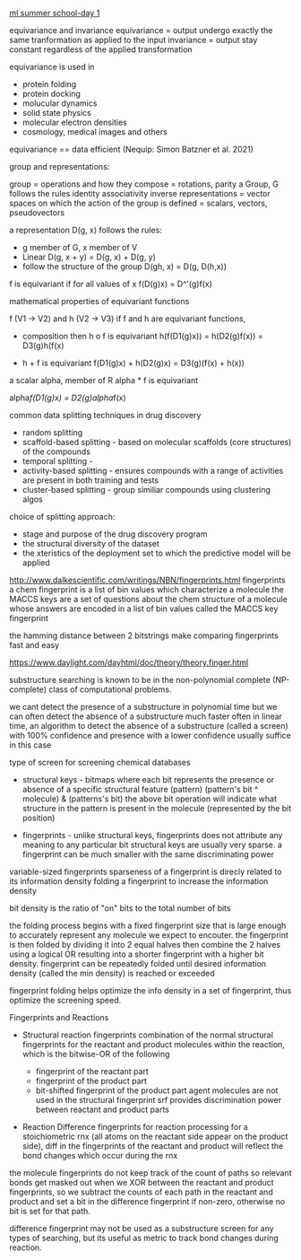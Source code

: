 <ins>ml summer school-day 1</ins>

equivariance and invariance
equivariance = output undergo exactly the same tranformation as applied to the input
invariance = output stay constant regardless of the applied transformation


equivariance is used in
- protein folding
- protein docking
- molucular dynamics
- solid state physics
- molecular electron densities
- cosmology, medical images and others

equivariance == data efficient (Nequip: Simon Batzner et al. 2021)

group and representations:

group = 
operations and how they compose = rotations, parity
a Group, G follows the rules
	identity
	associativity
	inverse
representations = vector spaces on which the action of the group is defined = scalars, vectors, pseudovectors

a representation D(g, x) follows the rules:
- g member of G, x member of V
- Linear D(g, x + y) = D(g, x) + D(g, y)
- follow the structure of the group
D(gh, x) = D(g, D(h,x))

f is equivariant if for all values of x
f(D(g)x) = D^'(g)f(x)

mathematical properties of equivariant functions

f (V1 -> V2) and h (V2 -> V3)
if f and h are equivariant functions, 

-  composition
then h o f is equivariant
h(f(D1(g)x)) = h(D2(g)f(x)) = D3(g)h(f(x)

- h + f is equivariant
f(D1(g)x) + h(D2(g)x) = D3(g)(f(x) + h(x))

a scalar alpha, member of R
alpha * f is equivariant

alpha*f(D1(g)x) = D2(g)alpha*f(x)


common data splitting techniques in drug discovery
- random splitting
- scaffold-based splitting - based on molecular scaffolds (core structures) of the compounds
- temporal splitting - 
- activity-based splitting - ensures compounds with a range of activities are present in both training and tests
- cluster-based splitting - group similiar compounds using clustering algos

choice of splitting approach:
- stage and purpose of the drug discovery program
- the structural diversity of the dataset
- the xteristics of the deployment set to which the predictive model will be applied


http://www.dalkescientific.com/writings/NBN/fingerprints.html
fingerprints
a chem fingerprint is a list of bin values which characterize a molecule
 the MACCS keys are a set of questions about the chem structure of a molecule whose answers are encoded in a list of bin values called the MACCS key fingerprint

 the hamming distance between 2 bitstrings make comparing fingerprints fast and easy

 https://www.daylight.com/dayhtml/doc/theory/theory.finger.html

substructure searching is known to be in the non-polynomial complete (NP-complete) class of computational problems.

we cant detect the presence of a substructure in polynomial time but we can often detect the absence of a substructure much faster often in linear time, an algorithm to detect the absence of a substructure (called a screen) with 100% confidence and presence with a lower confidence usually suffice in this case

type of screen for screening chemical databases

- structural keys - bitmaps where each bit represents the presence or absence of a specific structural feature (pattern)
 (pattern's bit ^ molecule) & (patterns's bit)
 the above bit operation will indicate what structure in the pattern is present in the molecule (represented by the bit position)

- fingerprints - unlike structural keys, fingerprints does not attribute any meaning to any particular bit
structural keys are usually very sparse. a fingerprint can be much smaller with the same discriminating power

variable-sized fingerprints
sparseness of a fingerprint is direcly related to its information density
folding a fingerprint to increase the information density

bit density is the ratio of "on" bits to the total number of bits

the folding process begins with a fixed fingerprint size that is large enough to accurately represent any molecule we expect to encouter. the fingerprint is then folded by dividing it into 2 equal halves then combine the 2 halves using a logical OR resulting into a shorter fingerprint with a higher bit density.
fingerprint can be repeatedly folded until desired information density (called the min density) is reached or exceeded

fingerprint folding helps optimize the info density in a set of fingerprint, thus optimize the screening speed.


Fingerprints and Reactions
- Structural reaction fingerprints
combination of the normal structural fingerprints for the reactant and product molecules within the reaction, which is the bitwise-OR of the following
	- fingerprint of the reactant part
	- fingerprint of the product part
	- bit-shifted fingerprint of the product part
agent molecules are not used in the structural fingerprint
srf provides discrimination power between reactant and product parts

- Reaction Difference fingerprints
for reaction processing
for a stoichiometric rnx (all atoms on the reactant side appear on the product side), diff in the fingerprints of the reactant and product will reflect the bond changes which occur during the rnx

the molecule fingerprints do not keep track of the count of paths so relevant bonds get masked out when we XOR between the reactant and product fingerprints, so we subtract the counts of each path in the reactant and product and set a bit in the difference fingerprint if non-zero, otherwise no bit is set for that path.

difference fingerprint may not be used as a substructure screen for any types of searching, but its useful as metric to track bond changes during reaction.

